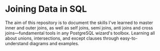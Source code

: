 # Joining Data in SQL
The aim of this repository is to document the skills I've learned to master inner and outer joins, as well as self joins, semi joins, anti joins and cross joins—fundamental tools in any PostgreSQL wizard's toolbox. 
Learning all about unions, intersections, and except clauses through easy-to-understand diagrams and examples. 
